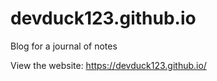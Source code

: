 # devduck123.github.io
Blog for a journal of notes

View the website: https://devduck123.github.io/
